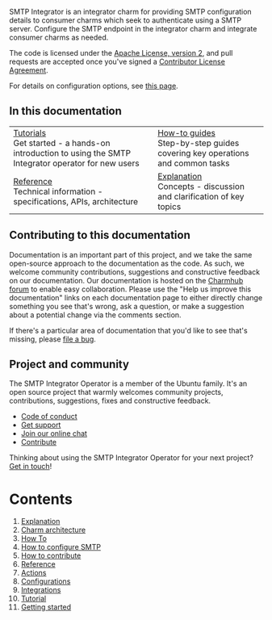 SMTP Integrator is an integrator charm for providing SMTP configuration details to consumer charms which seek to authenticate using a SMTP server. Configure the SMTP endpoint in the integrator charm and integrate consumer charms as needed.

The code is licensed under the [Apache License, version 2](https://www.apache.org/licenses/LICENSE-2.0), and pull requests are accepted once you've signed a [Contributor License Agreement](https://en.wikipedia.org/wiki/Contributor_License_Agreement).

For details on configuration options, see [this page](https://charmhub.io/smtp-integrator/configure).

## In this documentation

| | |
|--|--|
| [Tutorials](https://charmhub.io/smtp-integrator/docs/tutorial-getting-started)</br>  Get started - a hands-on introduction to using the SMTP Integrator operator for new users </br> |  [How-to guides](https://charmhub.io/smtp-integrator/docs/how-to-contribute) </br> Step-by-step guides covering key operations and common tasks |
| [Reference](https://charmhub.io/smtp-integrator/docs/reference-actions) </br> Technical information - specifications, APIs, architecture | [Explanation](https://charmhub.io/smtp-integrator/docs/explanation-charm-architecture) </br> Concepts - discussion and clarification of key topics  |

## Contributing to this documentation

Documentation is an important part of this project, and we take the same open-source approach to the documentation as the code. As such, we welcome community contributions, suggestions and constructive feedback on our documentation. Our documentation is hosted on the [Charmhub forum](https://charmhub.io/smtp-integrator/docs) to enable easy collaboration. Please use the "Help us improve this documentation" links on each documentation page to either directly change something you see that's wrong, ask a question, or make a suggestion about a potential change via the comments section.

If there's a particular area of documentation that you'd like to see that's missing, please [file a bug](https://github.com/canonical/smtp-integrator-operator/issues).

## Project and community

The SMTP Integrator Operator is a member of the Ubuntu family. It's an open source
project that warmly welcomes community projects, contributions, suggestions,
fixes and constructive feedback.
* [Code of conduct](https://ubuntu.com/community/code-of-conduct)
* [Get support](https://discourse.charmhub.io/)
* [Join our online chat](https://matrix.to/#/#charmhub-charmdev:ubuntu.com)
* [Contribute](https://charmhub.io/smtp-integrator/docs/how-to-contribute)

Thinking about using the SMTP Integrator Operator for your next project? [Get in touch](https://matrix.to/#/#charmhub-charmdev:ubuntu.com)!

# Contents

1. [Explanation](explanation)
  1. [Charm architecture](explanation/charm-architecture.md)
1. [How To](how-to)
  1. [How to configure SMTP](how-to/configure-smtp.md)
  1. [How to contribute](how-to/contribute.md)
1. [Reference](reference)
  1. [Actions](reference/actions.md)
  1. [Configurations](reference/configurations.md)
  1. [Integrations](reference/integrations.md)
1. [Tutorial](tutorial)
  1. [Getting started](tutorial/getting-started.md)